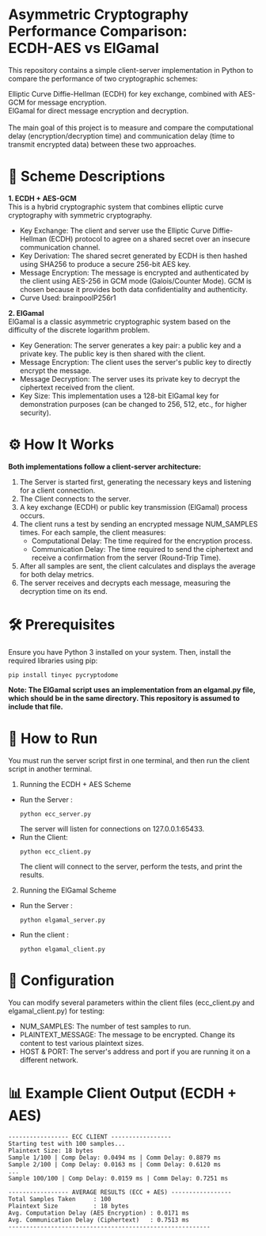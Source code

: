 # Asymmetric Cryptography Performance Comparison: <br> ECDH-AES vs ElGamal

This repository contains a simple client-server implementation in Python to compare the performance of two cryptographic schemes:

Elliptic Curve Diffie-Hellman (ECDH) for key exchange, combined with AES-GCM for message encryption.<br>
ElGamal for direct message encryption and decryption.<br>
<br>
The main goal of this project is to measure and compare the computational delay (encryption/decryption time) and communication delay (time to transmit encrypted data) between these two approaches.<br>

# 📜 Scheme Descriptions
<b>1. ECDH + AES-GCM </b> <br>
This is a hybrid cryptographic system that combines elliptic curve cryptography with symmetric cryptography.

- Key Exchange: The client and server use the Elliptic Curve Diffie-Hellman (ECDH) protocol to agree on a shared secret over an insecure communication channel. <br>
- Key Derivation: The shared secret generated by ECDH is then hashed using SHA256 to produce a secure 256-bit AES key. <br>
- Message Encryption: The message is encrypted and authenticated by the client using AES-256 in GCM mode (Galois/Counter Mode). GCM is chosen because it provides both data confidentiality and authenticity. <br>
- Curve Used: brainpoolP256r1 <br>

<b>2. ElGamal </b> <br>
ElGamal is a classic asymmetric cryptographic system based on the difficulty of the discrete logarithm problem. <br>

- Key Generation: The server generates a key pair: a public key and a private key. The public key is then shared with the client. <br>
- Message Encryption: The client uses the server's public key to directly encrypt the message. <br>
- Message Decryption: The server uses its private key to decrypt the ciphertext received from the client. <br>
- Key Size: This implementation uses a 128-bit ElGamal key for demonstration purposes (can be changed to 256, 512, etc., for higher security). <br>

# ⚙️ How It Works
<b> Both implementations follow a client-server architecture: </b>

1. The Server is started first, generating the necessary keys and listening for a client connection.<br>
2. The Client connects to the server.<br>
3. A key exchange (ECDH) or public key transmission (ElGamal) process occurs.<br>
4. The client runs a test by sending an encrypted message NUM_SAMPLES times. For each sample, the client measures:<br>
    - Computational Delay: The time required for the encryption process.<br>
    - Communication Delay: The time required to send the ciphertext and receive a confirmation from the server (Round-Trip Time).<br>
5. After all samples are sent, the client calculates and displays the average for both delay metrics.<br>
6. The server receives and decrypts each message, measuring the decryption time on its end.<br>

# 🛠️ Prerequisites
Ensure you have Python 3 installed on your system. Then, install the required libraries using pip: <br>
```
pip install tinyec pycryptodome
```
**Note: The ElGamal script uses an implementation from an elgamal.py file, which should be in the same directory. This repository is assumed to include that file.**

# 🚀 How to Run
You must run the server script first in one terminal, and then run the client script in another terminal. <br>

1. Running the ECDH + AES Scheme <br>
- Run the Server :
  ```
  python ecc_server.py
  ```
  The server will listen for connections on 127.0.0.1:65433. <br>
- Run the Client:
  ```
  python ecc_client.py
  ```
  The client will connect to the server, perform the tests, and print the results. <br>
2. Running the ElGamal Scheme <br>
- Run the Server :
  ```
  python elgamal_server.py
  ```
- Run the client :
  ```
  python elgamal_client.py
  ```

# 🔧 Configuration
You can modify several parameters within the client files (ecc_client.py and elgamal_client.py) for testing: <br>
- NUM_SAMPLES: The number of test samples to run. <br>
- PLAINTEXT_MESSAGE: The message to be encrypted. Change its content to test various plaintext sizes. <br>
- HOST & PORT: The server's address and port if you are running it on a different network. <br>

# 📊 Example Client Output (ECDH + AES)
```
----------------- ECC CLIENT -----------------
Starting test with 100 samples...
Plaintext Size: 18 bytes
Sample 1/100 | Comp Delay: 0.0494 ms | Comm Delay: 0.8879 ms
Sample 2/100 | Comp Delay: 0.0163 ms | Comm Delay: 0.6120 ms
...
Sample 100/100 | Comp Delay: 0.0159 ms | Comm Delay: 0.7251 ms

----------------- AVERAGE RESULTS (ECC + AES) -----------------
Total Samples Taken     : 100
Plaintext Size          : 18 bytes
Avg. Computation Delay (AES Encryption) : 0.0171 ms
Avg. Communication Delay (Ciphertext)   : 0.7513 ms
---------------------------------------------------------
```
